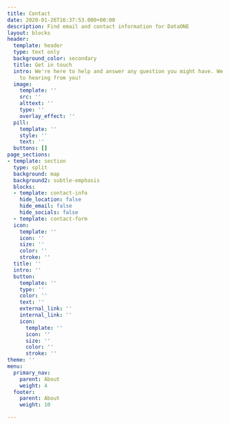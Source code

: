 ```yaml
---
title: Contact
date: 2020-01-26T16:37:53.000+00:00
description: Find email and contact information for DataONE
layout: blocks
header:
  template: header
  type: text only
  background_color: secondary
  title: Get in touch
  intro: We're here to help and answer any question you might have. We look forward
    to hearing from you!
  image:
    template: ''
    src: ''
    alttext: ''
    type: ''
    overlay_effect: ''
  pill:
    template: ''
    style: ''
    text: ''
  buttons: []
page_sections:
- template: section
  type: split
  background: map
  background2: subtle-emphasis
  blocks:
  - template: contact-info
    hide_location: false
    hide_email: false
    hide_socials: false
  - template: contact-form
  icon:
    template: ''
    icon: ''
    size: ''
    color: ''
    stroke: ''
  title: ''
  intro: ''
  button:
    template: ''
    type: ''
    color: ''
    text: ''
    external_link: ''
    internal_link: ''
    icon:
      template: ''
      icon: ''
      size: ''
      color: ''
      stroke: ''
theme: ''
menu:
  primary_nav:
    parent: About
    weight: 4
  footer:
    parent: About
    weight: 10

---
```

